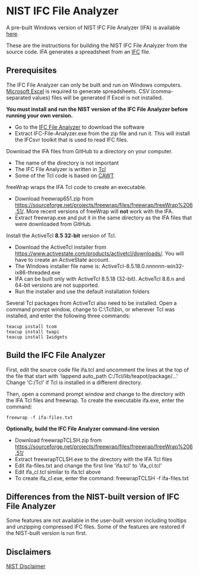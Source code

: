 # NIST IFC File Analyzer

A pre-built Windows version of NIST IFC File Analyzer (IFA) is available [here](https://www.nist.gov/services-resources/software/ifc-file-analyzer).  

These are the instructions for building the NIST IFC File Analyzer from the source code.  IFA generates a spreadsheet from an [IFC](https://technical.buildingsmart.org/) file.

## Prerequisites

The IFC File Analyzer can only be built and run on Windows computers.  [Microsoft Excel](https://products.office.com/excel) is required to generate spreadsheets.  CSV (comma-separated values) files will be generated if Excel is not installed.  

**You must install and run the NIST version of the IFC File Analyzer before running your own version.**

- Go to the [IFC File Analyzer](https://www.nist.gov/services-resources/software/ifc-file-analyzer) to download the software
- Extract IFC-File-Analyzer.exe from the zip file and run it.  This will install the IFCsvr toolkit that is used to read IFC files.

Download the IFA files from GitHub to a directory on your computer.

- The name of the directory is not important
- The IFC File Analyzer is written in [Tcl](https://www.tcl.tk/)
- Some of the Tcl code is based on [CAWT](http://www.cawt.tcl3d.org/)

freeWrap wraps the IFA Tcl code to create an executable.

- Download freewrap651.zip from <https://sourceforge.net/projects/freewrap/files/freewrap/freeWrap%206.51/>.  More recent versions of freeWrap will **not** work with the IFA.
- Extract freewrap.exe and put it in the same directory as the IFA files that were downloaded from GitHub.

Install the ActiveTcl **8.5 32-bit** version of Tcl.

- Download the ActiveTcl installer from <https://www.activestate.com/products/activetcl/downloads/>.  You will have to create an ActiveState account.
- The Windows installer file name is: ActiveTcl-8.5.18.0.nnnnnn-win32-ix86-threaded.exe
- IFA can be built only with ActiveTcl 8.5.18 (32-bit).  ActiveTcl 8.6.n and 64-bit versions are not supported.
- Run the installer and use the default installation folders

Several Tcl packages from ActiveTcl also need to be installed.  Open a command prompt window, change to C:\\Tcl\\bin, or wherever Tcl was installed, and enter the following three commands:

```
teacup install tcom
teacup install twapi
teacup install Iwidgets
```

## Build the IFC File Analyzer

First, edit the source code file ifa.tcl and uncomment the lines at the top of the file that start with 'lappend auto_path C:/Tcl/lib/teapot/package/...'  Change 'C:/Tcl' if Tcl is installed in a different directory.

Then, open a command prompt window and change to the directory with the IFA Tcl files and freewrap.  To create the executable ifa.exe, enter the command:

```
freewrap -f ifa-files.txt
```

**Optionally, build the IFC File Analyzer command-line version**

- Download freewrapTCLSH.zip from <https://sourceforge.net/projects/freewrap/files/freewrap/freeWrap%206.51/>
- Extract freewrapTCLSH.exe to the directory with the IFA Tcl files
- Edit ifa-files.txt and change the first line 'ifa.tcl' to 'ifa_cl.tcl'
- Edit ifa_cl.tcl similar to ifa.tcl above
- To create ifa_cl.exe, enter the command: freewrapTCLSH -f ifa-files.txt

## Differences from the NIST-built version of IFC File Analyzer

Some features are not available in the user-built version including tooltips and unzipping compressed IFC files.  Some of the features are restored if the NIST-built version is run first.

## Disclaimers

[NIST Disclaimer](https://www.nist.gov/disclaimer)
